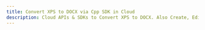 ---title: Convert XPS to DOCX via Cpp SDK in Clouddescription: Cloud APIs & SDKs to Convert XPS to DOCX. Also Create, Edit & Render Microsoft Word & OpenOffice documents in the Cloud.---